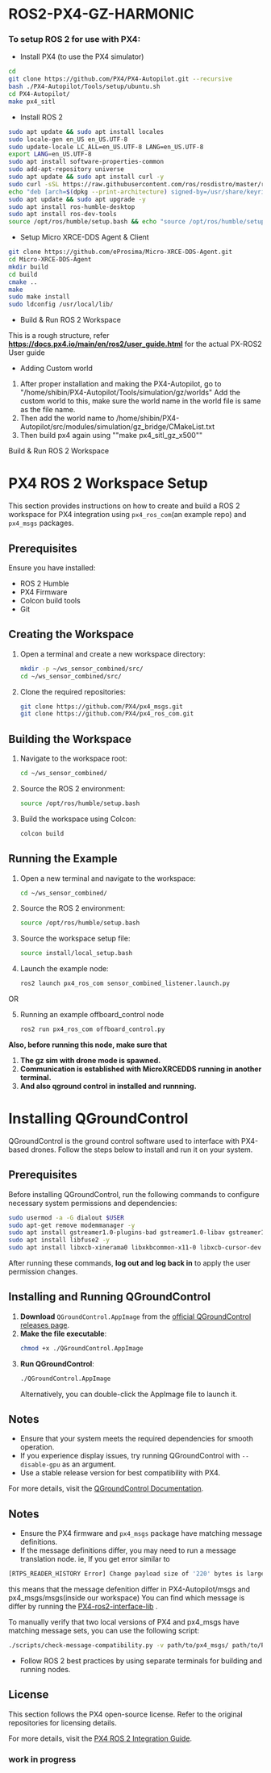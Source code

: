 # ROS2-PX4-GZ-HARMONIC

### To setup ROS 2 for use with PX4:

- Install PX4 (to use the PX4 simulator)
```bash
cd
git clone https://github.com/PX4/PX4-Autopilot.git --recursive
bash ./PX4-Autopilot/Tools/setup/ubuntu.sh
cd PX4-Autopilot/
make px4_sitl
```
- Install ROS 2
```bash
sudo apt update && sudo apt install locales
sudo locale-gen en_US en_US.UTF-8
sudo update-locale LC_ALL=en_US.UTF-8 LANG=en_US.UTF-8
export LANG=en_US.UTF-8
sudo apt install software-properties-common
sudo add-apt-repository universe
sudo apt update && sudo apt install curl -y
sudo curl -sSL https://raw.githubusercontent.com/ros/rosdistro/master/ros.key -o /usr/share/keyrings/ros-archive-keyring.gpg
echo "deb [arch=$(dpkg --print-architecture) signed-by=/usr/share/keyrings/ros-archive-keyring.gpg] http://packages.ros.org/ros2/ubuntu $(. /etc/os-release && echo $UBUNTU_CODENAME) main" | sudo tee /etc/apt/sources.list.d/ros2.list >       /dev/null
sudo apt update && sudo apt upgrade -y
sudo apt install ros-humble-desktop
sudo apt install ros-dev-tools
source /opt/ros/humble/setup.bash && echo "source /opt/ros/humble/setup.bash" >> .bashrc

  ```
- Setup Micro XRCE-DDS Agent & Client
```bash
git clone https://github.com/eProsima/Micro-XRCE-DDS-Agent.git
cd Micro-XRCE-DDS-Agent
mkdir build
cd build
cmake ..
make
sudo make install
sudo ldconfig /usr/local/lib/
  ```

- Build & Run ROS 2 Workspace

This is a rough structure, refer **https://docs.px4.io/main/en/ros2/user_guide.html** for the actual PX-ROS2 User guide


- Adding Custom world 
1. After proper installation and making the PX4-Autopilot, go to "/home/shibin/PX4-Autopilot/Tools/simulation/gz/worlds"
   Add the custom world to this, make sure the world name in the world file is same as the file name.
2. Then add the world name to /home/shibin/PX4-Autopilot/src/modules/simulation/gz_bridge/CMakeList.txt
3. Then build px4 again using ""make px4_sitl_gz_x500""

Build & Run ROS 2 Workspace
# PX4 ROS 2 Workspace Setup

This section provides instructions on how to create and build a ROS 2 workspace for PX4 integration using `px4_ros_com`(an example repo) and `px4_msgs` packages.

## Prerequisites
Ensure you have installed:
- ROS 2 Humble
- PX4 Firmware
- Colcon build tools
- Git

## Creating the Workspace

1. Open a terminal and create a new workspace directory:
   ```bash
   mkdir -p ~/ws_sensor_combined/src/
   cd ~/ws_sensor_combined/src/
   ```

2. Clone the required repositories:
   ```bash
   git clone https://github.com/PX4/px4_msgs.git
   git clone https://github.com/PX4/px4_ros_com.git
   ```

## Building the Workspace

1. Navigate to the workspace root:
   ```bash
   cd ~/ws_sensor_combined/
   ```

2. Source the ROS 2 environment:
   ```bash
   source /opt/ros/humble/setup.bash
   ```

3. Build the workspace using Colcon:
   ```bash
   colcon build
   ```

## Running the Example

1. Open a new terminal and navigate to the workspace:
   ```bash
   cd ~/ws_sensor_combined/
   ```

2. Source the ROS 2 environment:
   ```bash
   source /opt/ros/humble/setup.bash
   ```

3. Source the workspace setup file:
   ```bash
   source install/local_setup.bash
   ```

4. Launch the example node:
   ```bash
   ros2 launch px4_ros_com sensor_combined_listener.launch.py
   ```
OR

5. Running an example offboard_control node
    ```bash
    ros2 run px4_ros_com offboard_control.py 
    ```
**Also, before running this node, make sure that**
1. **The gz sim with drone mode is spawned.**
2. **Communication is established with MicroXRCEDDS running in another terminal.**
3. **And also qground control in installed and runnning.**

# Installing QGroundControl

QGroundControl is the ground control software used to interface with PX4-based drones. Follow the steps below to install and run it on your system.

## Prerequisites

Before installing QGroundControl, run the following commands to configure necessary system permissions and dependencies:

```bash
sudo usermod -a -G dialout $USER
sudo apt-get remove modemmanager -y
sudo apt install gstreamer1.0-plugins-bad gstreamer1.0-libav gstreamer1.0-gl -y
sudo apt install libfuse2 -y
sudo apt install libxcb-xinerama0 libxkbcommon-x11-0 libxcb-cursor-dev -y
```

After running these commands, **log out and log back in** to apply the user permission changes.

## Installing and Running QGroundControl

1. **Download** `QGroundControl.AppImage` from the [official QGroundControl releases page](https://docs.qgroundcontrol.com/master/en/qgc-user-guide/getting_started/download_and_install.html).
2. **Make the file executable**:
   ```bash
   chmod +x ./QGroundControl.AppImage
   ```
3. **Run QGroundControl**:
   ```bash
   ./QGroundControl.AppImage
   ```
   Alternatively, you can double-click the AppImage file to launch it.

## Notes
- Ensure that your system meets the required dependencies for smooth operation.
- If you experience display issues, try running QGroundControl with `--disable-gpu` as an argument.
- Use a stable release version for best compatibility with PX4.

For more details, visit the [QGroundControl Documentation](https://docs.qgroundcontrol.com/master/en/qgc-user-guide/getting_started/download_and_install.html#ubuntu).


## Notes
- Ensure the PX4 firmware and `px4_msgs` package have matching message definitions.
- If the message definitions differ, you may need to run a message translation node.
  ie, If you get error similar to
```bash
[RTPS_READER_HISTORY Error] Change payload size of '220' bytes is larger than the history payload size of '219' bytes and cannot be resized. -> Function can_change_be_added_nts
```
this means that the message defenition differ in PX4-Autopilot/msgs and px4_msgs/msgs(inside our workspace)
You can find which message is differ by running the [PX4-ros2-interface-lib](https://docs.px4.io/main/en/ros2/px4_ros2_interface_lib.html) .

To manually verify that two local versions of PX4 and px4_msgs have matching message sets, you can use the following script:

```sh
./scripts/check-message-compatibility.py -v path/to/px4_msgs/ path/to/PX4-Autopilot/
```
- Follow ROS 2 best practices by using separate terminals for building and running nodes.

## License
This section follows the PX4 open-source license. Refer to the original repositories for licensing details.

For more details, visit the [PX4 ROS 2 Integration Guide](https://docs.px4.io/main/en/ros2/user_guide.html#build-ros-2-workspace).



   

### work in progress
